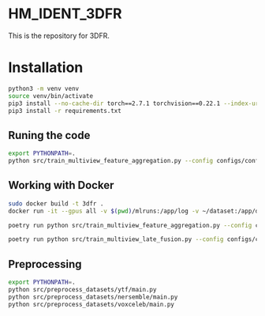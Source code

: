 # HM_IDENT_3DFR
This is the repository for 3DFR.

# Installation
```bash
python3 -m venv venv
source venv/bin/activate
pip3 install --no-cache-dir torch==2.7.1 torchvision==0.22.1 --index-url https://download.pytorch.org/whl/cu128
pip3 install -r requirements.txt
```
## Runing the code

```bash
export PYTHONPATH=.
python src/train_multiview_feature_aggregation.py --config configs/config_expX_1.yaml
```

## Working with Docker

```bash
sudo docker build -t 3dfr .
docker run -it --gpus all -v $(pwd)/mlruns:/app/log -v ~/dataset:/app/data 3dfr 

poetry run python src/train_multiview_feature_aggregation.py --config configs/config_exp_local_MV.yaml

poetry run python src/train_multiview_late_fusion.py --config configs/config_exp_local_MV_late_fusion.yaml

```

## Preprocessing

```bash
export PYTHONPATH=.
python src/preprocess_datasets/ytf/main.py
python src/preprocess_datasets/nersemble/main.py
python src/preprocess_datasets/voxceleb/main.py
```
